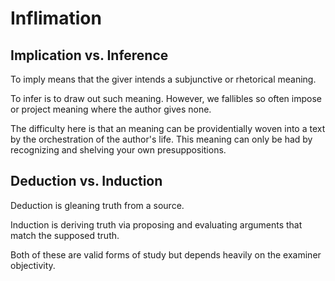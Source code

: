 # Inflimation

## Implication vs. Inference

To imply means that the giver intends a subjunctive or rhetorical meaning.

To infer is to draw out such meaning.
However, we fallibles so often impose or project meaning where the author gives none.

The difficulty here is that an meaning can be providentially woven into a text by the orchestration of the author's life.
This meaning can only be had by recognizing and shelving your own presuppositions.


## Deduction vs. Induction

Deduction is gleaning truth from a source.

Induction is deriving truth via proposing and evaluating arguments that match the supposed truth.

Both of these are valid forms of study but depends heavily on the examiner objectivity.

